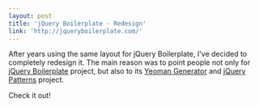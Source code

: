 ```yaml
---
layout: post
title: 'jQuery Boilerplate - Redesign'
link: 'http://jqueryboilerplate.com/'
---
```


After years using the same layout for jQuery Boilerplate, I've decided to completely
redesign it. The main reason was to point people not only for
[jQuery Boilerplate](https://github.com/jquery-boilerplate/jquery-boilerplate) project,
but also to its [Yeoman Generator](https://github.com/jquery-boilerplate/generator-jquery-boilerplate)
and [jQuery Patterns](https://github.com/jquery-boilerplate/jquery-patterns) project.

Check it out!